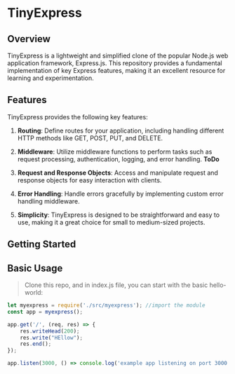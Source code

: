 # TinyExpress 

## Overview

TinyExpress is a lightweight and simplified clone of the popular Node.js web application framework, Express.js. This repository provides a fundamental implementation of key Express features, making it an excellent resource for learning and experimentation.

## Features

TinyExpress provides the following key features:

1. **Routing**: Define routes for your application, including handling different HTTP methods like GET, POST, PUT, and DELETE.

2. **Middleware**: Utilize middleware functions to perform tasks such as request processing, authentication, logging, and error handling. **ToDo**

3. **Request and Response Objects**: Access and manipulate request and response objects for easy interaction with clients.

4. **Error Handling**: Handle errors gracefully by implementing custom error handling middleware.

5. **Simplicity**: TinyExpress is designed to be straightforward and easy to use, making it a great choice for small to medium-sized projects.

## Getting Started

## Basic Usage
> Clone this repo, and in index.js file, you can start with the basic hello-world:
```Javascript
let myexpress = require('./src/myexpress'); //import the module
const app = myexpress();

app.get('/', (req, res) => {
    res.writeHead(200);
    res.write("HEllow");
    res.end();
});

app.listen(3000, () => console.log('example app listening on port 3000!'))

```
